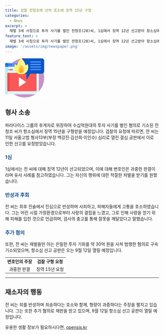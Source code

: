 ```yaml
---
title: 검찰 전청조에 선처 호소에 징역 15년 구형
categories:
  - News
excerpt: >
  재벌 3세 사칭으로 투자 사기를 벌인 전청조(28)씨, 1심에서 징역 12년 선고받아 항소심에서는 15년을 구형받았다. 그는 자신의 행동을 반성하며 사죄했고, 피해자에게 사죄하며 회복을 위해 노력하겠다고 했다. 또한, 다른 혐의로 추가 기소돼 재판 중인 상황이다. 앞으로의 항소심 결과에 관심이 쏠리고 있다. (총 138자)
feature_text: >
  재벌 3세 사칭으로 투자 사기를 벌인 전청조(28)씨, 1심에서 징역 12년 선고받아 항소심에서는 15년을 구형받았다. 그는 자신의 행동을 반성하며 사죄했고, 피해자에게 사죄하며 회복을 위해 노력하겠다고 했다. 또한, 다른 혐의로 추가 기소돼 재판 중인 상황이다. 앞으로의 항소심 결과에 관심이 쏠리고 있다. (총 138자)
image: '/assets/img/newspaper.png'
---
```


<p><img src="/assets/img/news.png" alt="rentncar 속보" /></p>

<h2 data-ke-size="size26">형사 소송</h2>

<p data-ke-size="size16">파라다이스 그룹의 후계자로 위장하여 수십억원대의 투자 사기를 벌인 혐의로 기소된 전청조 씨가 항소심에서 징역 15년을 구형받을 예정입니다. 검찰의 요청에 따르면, 전 씨는 11일 서울고법 형사13부(부장 백강진·김선희·이인수) 심리로 열린 결심 공판에서 이로 인한 선고를 요청받았습니다.</p>

<h3><b><span style="color: #1a5490;">1심</span></b></h3>

<p data-ke-size="size16">1심에서는 전 씨에 대해 징역 12년이 선고되었으며, 이에 대해 변호인은 과중한 판결이라며 유사 사례를 참고하였습니다. 그는 자신의 행위에 대한 적절한 처벌을 받기를 원했습니다.</p>

<h3><b><span style="color: #1a5490;">반성과 후회</span></b></h3>

<p data-ke-size="size16">전 씨는 최후 진술에서 진심으로 반성하며 사죄하고, 피해자들에게 고통을 호소하였습니다. 그는 어린 시절 가정환경으로부터 사랑의 결핍을 느꼈고, 그로 인해 사랑을 얻기 위해 피해를 입힌 것으로 언급하며, 검사의 충고를 통해 잘못을 깨달았다고 말했습니다.</p>

<h3><b><span style="color: #1a5490;">추가 혐의</span></b></h3>

<p data-ke-size="size16">또한, 전 씨는 재벌들만 아는 은밀한 투자 기회를 약 30억 원을 사쳐 범행한 혐의로 구속기소되었으며, 항소심 선고 공판은 오는 9월 12일 열릴 예정입니다.</p>

<table>
    <thead>
        <tr></tr>
    </thead>
    <tbody>
        <tr>
            <td style="text-align: center; height: 17px;"><b>변호인의 주장</b></td>
            <td style="text-align: center; height: 17px;"><b>검찰 구형 요청</b></td>
        </tr>
        <tr>
            <td style="text-align: center; height: 17px;">과중한 판결</td>
            <td style="text-align: center; height: 17px;">징역 15년 요청</td>
        </tr>
    </tbody>
</table>

<hr>

<h2 data-ke-size="size26">재소자의 행동</h2>

<p data-ke-size="size16">전 씨는 죄를 반성하며 죄송하다는 호소와 함께, 형량이 과중하다는 주장을 펼치고 있습니다. 그는 또한 추가 혐의로 재판을 받고 있으며, 9월 12일 항소심 선고 공판이 열릴 예정입니다.</p>
유용한 생활 정보가 필요하시다면, <a href="https://opensis.kr" rel="dofollow">opensis.kr</a>


